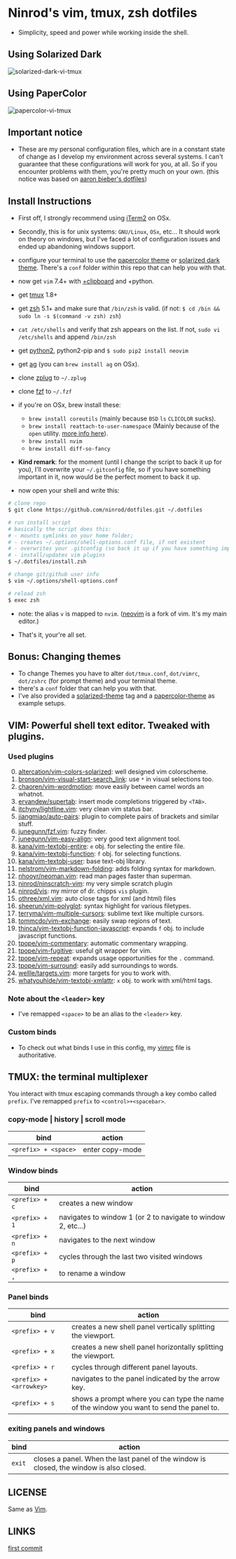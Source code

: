 # Ninrod's __vim, tmux, zsh__ dotfiles

* Simplicity, speed and power while working inside the shell.

## Using Solarized Dark

![solarized-dark-vi-tmux](https://raw.githubusercontent.com/ninrod/dotfiles/misc/images/update-2016.06.03.png)

## Using PaperColor

![papercolor-vi-tmux](https://raw.githubusercontent.com/ninrod/dotfiles/misc/images/screen.png)

## Important notice 

* These are my personal configuration files, which are in a constant state of change as I develop my environment across several systems. I can't guarantee that these configurations will work for you, at all. So if you encounter problems with them, you're pretty much on your own. (this notice was based on [aaron bieber's dotfiles](https://github.com/aaronbieber/dotfiles))

## Install Instructions

* First off, I strongly recommend using [iTerm2](https://github.com/gnachman/iTerm2.git) on OSx.
* Secondly, this is for unix systems: `GNU/Linux`, `OSx`, etc... It should work on theory on windows, but I've faced a lot of configuration issues and ended up abandoning windows support.
* configure your terminal to use the [papercolor theme](https://github.com/NLKNguyen/papercolor-theme.git) or [solarized dark theme](https://github.com/altercation/solarized.git). There's a `conf` folder within this repo that can help you with that. 
* now get `vim` 7.4+ with [+clipboard](http://vimcasts.org/blog/2013/11/getting-vim-with-clipboard-support) and +python.
* get [tmux](https://github.com/tmux/tmux.git) 1.8+
* get [zsh](https://github.com/zsh-users/zsh.git) 5.1+ and make sure that `/bin/zsh` is valid. (if not: `$ cd /bin && sudo ln -s $(command -v zsh) zsh`)
* `cat /etc/shells` and verify that zsh appears on the list. If not, `sudo vi /etc/shells` and append `/bin/zsh`
* get [python2](http://python.org), python2-pip and `$ sudo pip2 install neovim`
* get [ag](https://github.com/ggreer/the_silver_searcher.git) (you can `brew install ag` on OSx).
* clone [zplug](https://github.com/zplug/zplug.git) to `~/.zplug`
* clone [fzf](https://github.com/junegunn/fzf.git) to `~/.fzf`
* if you're on OSx, brew install these:
  * `brew install coreutils` (mainly because `BSD` `ls` `CLICOLOR` sucks).
  * `brew install reattach-to-user-namespace` (Mainly because of the `open` utility. [more info here](https://github.com/ChrisJohnsen/tmux-MacOSX-pasteboard.git)).
  * `brew install nvim`
  * `brew install diff-so-fancy`

* __Kind remark__: for the moment (until I change the script to back it up for you), I'll overwrite your `~/.gitconfig` file, so if you have something important in it, now would be the perfect moment to back it up.

* now open your shell and write this:

```sh
# clone repo
$ git clone https://github.com/ninrod/dotfiles.git ~/.dotfiles

# run install script 
# basically the script does this:
# - mounts symlinks on your home folder;
# - creates ~/.options/shell-options.conf file, if not existent
# - overwrites your .gitconfig (so back it up if you have something important)
# - install/updates vim plugins
$ ~/.dotfiles/install.zsh

# change git/github user info
$ vim ~/.options/shell-options.conf

# reload zsh
$ exec zsh
```

* note: the alias `v` is mapped to `nvim`. ([neovim](https://neovim.io/) is a fork of vim. It's my main editor.)

* That's it, your're all set.


## Bonus: Changing themes

* To change Themes you have to alter `dot/tmux.conf`, `dot/vimrc`, `dot/zshrc` (for prompt theme) and your terminal theme.
* there's a `conf` folder that can help you with that.
* I've also provided a [solarized-theme](https://github.com/ninrod/dotfiles/releases/tag/solarized-theme) tag and a [papercolor-theme](https://github.com/ninrod/dotfiles/releases/tag/papercolor-theme) as example setups.

## VIM: Powerful shell text editor. Tweaked with plugins.

### Used plugins
0. [altercation/vim-colors-solarized](https://github.com/altercation/vim-colors-solarized.git): well designed vim colorscheme.
0. [bronson/vim-visual-start-search_link](https://github.com/bronson/vim-visual-star-search.git): use `*` in visual selections too.
0. [chaoren/vim-wordmotion](https://github.com/chaoren/vim-wordmotion.git): move easily between camel words an whatnot.
0. [ervandew/supertab](https://github.com/ervandew/supertab.git): insert mode completions triggered by `<TAB>`.
0. [itchyny/lightline.vim](https://github.com/itchyny/lightline.vim.git): very clean vim status bar.
0. [jiangmiao/auto-pairs](https://github.com/jiangmiao/auto-pairs.git): plugin to complete pairs of brackets and similar stuff.
0. [junegunn/fzf.vim](https://github.com/junegunn/fzf.vim.git): fuzzy finder.
0. [junegunn/vim-easy-align](https://github.com/junegunn/vim-easy-align.git): very good text alignment tool.
0. [kana/vim-textobj-entire](https://github.com/kana/vim-textobj-entire.git): `e` obj. for selecting the entire file.
0. [kana/vim-textobj-function](https://github.com/kana/vim-textobj-function.git): `f` obj. for selecting functions.
0. [kana/vim-textobj-user](https://github.com/kana/vim-textobj-user.git): base text-obj library.
0. [nelstrom/vim-markdown-folding](https://github.com/nelstrom/vim-markdown-folding.git): adds folding syntax for markdown.
0. [nhooyr/neoman.vim](https://github.com/nhooyr/neoman.vim.git): read man pages faster than superman.
0. [ninrod/ninscratch-vim](https://github.com/ninrod/ninscratch-vim.git): my very simple scratch plugin
0. [ninrod/vis](https://github.com/ninrod/vis.git): my mirror of dr. chipps `vis` plugin.
0. [othree/xml.vim](https://github.com/othree/xml.vim.git): auto close tags for xml (and html) files
0. [sheerun/vim-polyglot](https://github.com/sheerun/vim-polyglot.git): syntax highlight for various filetypes.
0. [terryma/vim-multiple-cursors](https://github.com/terryma/vim-multiple-cursors.git): sublime text like multiple cursors.
0. [tommcdo/vim-exchange](https://github.com/tommcdo/vim-exchange.git): easily swap regions of text.
0. [thinca/vim-textobj-function-javascript](https://github.com/thinca/vim-textobj-function-javascript.git): expands `f` obj. to include javascript functions.
0. [tpope/vim-commentary](https://github.com/tpope/vim-commentary.git): automatic commentary wrapping.
0. [tpope/vim-fugitive](https://github.com/tpope/vim-fugitive.git): useful git wrapper for vim.
0. [tpope/vim-repeat](https://github.com/tpope/vim-repeat.git): expands usage opportunities for the `.` command.
0. [tpope/vim-surround](https://github.com/tpope/vim-surround.git): easily add surroundings to words. 
0. [wellle/targets.vim](https://github.com/wellle/targets.vim.git): more targets for you to work with.
0. [whatyouhide/vim-textobj-xmlattr](https://github.com/whatyouhide/vim-textobj-xmlattr.git): `x` obj. to work with xml/html tags.

### Note about the `<leader>` key

* I've remapped `<space>` to be an alias to the `<leader>` key.

### Custom binds

* To check out what binds I use in this config, my [vimrc](https://github.com/ninrod/dotfiles/blob/master/dot/vimrc#L210-L328) file is authoritative.

## TMUX: the terminal multiplexer

You interact with tmux escaping commands through a key combo called `prefix`. I've remapped `prefix` to `<control>+<spacebar>`.

### copy-mode | history | scroll mode

bind                 | action
-------------------- | -----------------------------------------------------------
`<prefix> + <space>` | enter copy-mode

### Window binds

bind           | action
-------------- | ------------------------------------------------------------
`<prefix> + c` | creates a new window
`<prefix> + 1` | navigates to window 1 (or 2 to navigate to window 2, etc...)
`<prefix> + n` | navigates to the next window
`<prefix> + p` | cycles through the last two visited windows
`<prefix> + ,` | to rename a window

### Panel binds

bind                          | action
----------------------------- | ----------------------------------------------------------------------------------------
`<prefix> + v`                | creates a new shell panel vertically splitting the viewport.
`<prefix> + x`                | creates a new shell panel horizontally splitting the viewport.
`<prefix> + r`                | cycles through different panel layouts.
`<prefix> + <arrowkey>`       | navigates to the panel indicated by the arrow key.
`<prefix> + s`                | shows a prompt where you can type the name of the window you want to send the panel to.

### exiting panels and windows

bind                           | action
------------------------------ | -----------------------------------------------------------------------------------------
`exit`                         | closes a panel. When the last panel of the window is closed, the window is also closed.

LICENSE
-----------

Same as [Vim](http://vimdoc.sourceforge.net/htmldoc/uganda.html#license).

LINKS
----------

[first commit](https://github.com/ninrod/dotfiles/tree/212d09fb3859ca03d98aefbcd2c03c4e7d43b68e)

